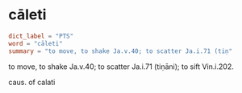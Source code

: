 # cāleti

``` toml
dict_label = "PTS"
word = "cāleti"
summary = "to move, to shake Ja.v.40; to scatter Ja.i.71 (tiṇ"
```

to move, to shake Ja.v.40; to scatter Ja.i.71 (tiṇāni); to sift Vin.i.202.

caus. of calati

